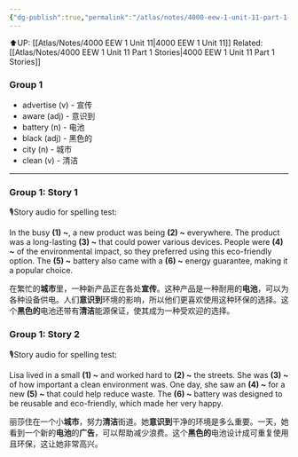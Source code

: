```yaml
---
{"dg-publish":true,"permalink":"/atlas/notes/4000-eew-1-unit-11-part-1-stories-cloze-questions/"}
---
```


⬆️UP: [[Atlas/Notes/4000 EEW 1 Unit 11\|4000 EEW 1 Unit 11]]
Related: [[Atlas/Notes/4000 EEW 1 Unit 11 Part 1 Stories\|4000 EEW 1 Unit 11 Part 1 Stories]]

### Group 1

- advertise (v) - 宣传
- aware (adj) - 意识到
- battery (n) - 电池
- black (adj) - 黑色的
- city (n) - 城市
- clean (v) - 清洁
---
### Group 1: Story 1
🎙️Story audio for spelling test:

In the busy **(1) ~**, a new product was being **(2) ~** everywhere. The product was a long-lasting **(3) ~** that could power various devices. People were **(4) ~** of the environmental impact, so they preferred using this eco-friendly option. The **(5) ~** battery also came with a **(6) ~** energy guarantee, making it a popular choice.

在繁忙的**城市**里，一种新产品正在各处**宣传**。这种产品是一种耐用的**电池**，可以为各种设备供电。人们**意识到**环境的影响，所以他们更喜欢使用这种环保的选择。这个**黑色的**电池还带有**清洁**能源保证，使其成为一种受欢迎的选择。

### Group 1: Story 2
🎙️Story audio for spelling test:

Lisa lived in a small **(1) ~** and worked hard to **(2) ~** the streets. She was **(3) ~** of how important a clean environment was. One day, she saw an **(4) ~** for a new **(5) ~** that could help reduce waste. The **(6) ~** battery was designed to be reusable and eco-friendly, which made her very happy.

丽莎住在一个小**城市**，努力**清洁**街道。她**意识到**干净的环境是多么重要。一天，她看到一个新的**电池**的**广告**，可以帮助减少浪费。这个**黑色的**电池设计成可重复使用且环保，这让她非常高兴。

